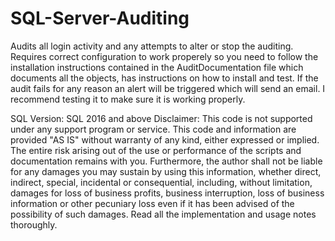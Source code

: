 # SQL-Server-Auditing
Audits all login activity and any attempts to alter or stop the auditing.
Requires correct configuration to work properely so you need to follow the installation instructions contained in the AuditDocumentation file which documents all the objects, has instructions on how to install and test.
If the audit fails for any reason an alert will be triggered which will send an email.
I recommend testing it to make sure it is working properly.

SQL Version:   SQL 2016 and above
Disclaimer:    This code is not supported under any support program or service.
               This code and information are provided "AS IS" without warranty of any kind, either
               expressed or implied. The entire risk arising out of the use or performance of the
               scripts and documentation remains with you. Furthermore, the author
               shall not be liable for any damages you may sustain by using this information,
               whether direct, indirect, special, incidental or consequential, including, without
               limitation, damages for loss of business profits, business interruption, loss of business
               information or other pecuniary loss even if it has been advised of the possibility of
               such damages. Read all the implementation and usage notes thoroughly.
